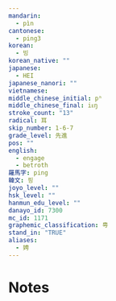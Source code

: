 ```yaml
---
mandarin:
  - pìn
cantonese:
  - ping3
korean:
  - 빙
korean_native: ""
japanese:
  - HEI
japanese_nanori: ""
vietnamese:
middle_chinese_initial: pʰ
middle_chinese_final: iᴇŋ
stroke_count: "13"
radical: 耳
skip_number: 1-6-7
grade_level: 先進
pos: ""
english:
  - engage
  - betroth
羅馬字: ping
韓文: 핑
joyo_level: ""
hsk_level: ""
hanmun_edu_level: ""
danayo_id: 7300
mc_id: 1171
graphemic_classification: 甹
stand_in: "TRUE"
aliases:
  - 娉
---
```


# Notes
